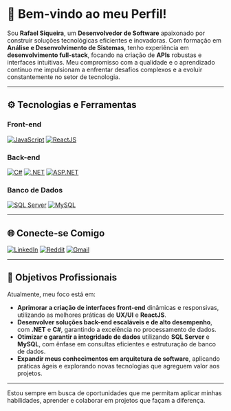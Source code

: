 # 👋 Bem-vindo ao meu Perfil!

Sou **Rafael Siqueira**, um **Desenvolvedor de Software** apaixonado por construir soluções tecnológicas eficientes e inovadoras. Com formação em **Análise e Desenvolvimento de Sistemas**, tenho experiência em **desenvolvimento full-stack**, focando na criação de **APIs** robustas e interfaces intuitivas. Meu compromisso com a qualidade e o aprendizado contínuo me impulsionam a enfrentar desafios complexos e a evoluir constantemente no setor de tecnologia.

---

## ⚙️ **Tecnologias e Ferramentas**
<div>
  
### **Front-end** 
[![JavaScript](https://img.shields.io/badge/JavaScript-F7DF1E?style=for-the-badge&logo=javascript&logoColor=black)](https://developer.mozilla.org/en-US/docs/Web/JavaScript)   [![ReactJS](https://img.shields.io/badge/ReactJS-61DAFB?style=for-the-badge&logo=react&logoColor=black)](https://reactjs.org/)

### **Back-end**  
[![C#](https://img.shields.io/badge/C%23-239120?style=for-the-badge&logo=csharp&logoColor=white)](https://learn.microsoft.com/pt-br/dotnet/csharp/)   [![.NET](https://img.shields.io/badge/.NET-512BD4?style=for-the-badge&logo=dotnet&logoColor=white)](https://dotnet.microsoft.com/)  [![ASP.NET](https://img.shields.io/badge/ASP.NET-512BD4?style=for-the-badge&logo=dotnet&logoColor=white)](https://dotnet.microsoft.com/apps/aspnet)  

### **Banco de Dados**  
[![SQL Server](https://img.shields.io/badge/SQL%20Server-CC2927?style=for-the-badge&logo=microsoftsqlserver&logoColor=white)](https://learn.microsoft.com/en-us/sql/sql-server/)   [![MySQL](https://img.shields.io/badge/MySQL-4479A1?style=for-the-badge&logo=mysql&logoColor=white)](https://www.mysql.com/)

</div>

---

## 🌐 **Conecte-se Comigo**

[![LinkedIn](https://img.shields.io/badge/LinkedIn-0077B5?style=for-the-badge&logo=linkedin&logoColor=white)](https://linkedin.com/in/rafael-siqueira-381884153)  [![Reddit](https://img.shields.io/badge/Reddit-FF4500?style=for-the-badge&logo=reddit&logoColor=white)](https://www.reddit.com/user/rafukka)  [![Gmail](https://img.shields.io/badge/Gmail-D14836?style=for-the-badge&logo=gmail&logoColor=white)](mailto:rafaelsiqueira.98bm@gmail.com)

---

## 🎯 **Objetivos Profissionais**

Atualmente, meu foco está em:

- **Aprimorar a criação de interfaces front-end** dinâmicas e responsivas, utilizando as melhores práticas de **UX/UI** e **ReactJS**.
- **Desenvolver soluções back-end escaláveis e de alto desempenho**, com **.NET** e **C#**, garantindo a excelência no processamento de dados.
- **Otimizar e garantir a integridade de dados** utilizando **SQL Server** e **MySQL**, com ênfase em consultas eficientes e estruturação de banco de dados.
- **Expandir meus conhecimentos em arquitetura de software**, aplicando práticas ágeis e explorando novas tecnologias que agreguem valor aos projetos.

---

Estou sempre em busca de oportunidades que me permitam aplicar minhas habilidades, aprender e colaborar em projetos que façam a diferença.
